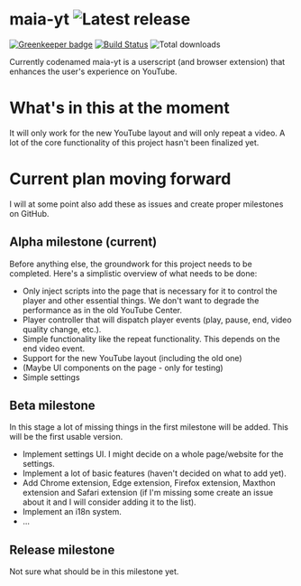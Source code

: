 # maia-yt ![Latest release](https://img.shields.io/github/release/YePpHa/maia-yt/all.svg)

[![Greenkeeper badge](https://badges.greenkeeper.io/YePpHa/maia-yt.svg)](https://greenkeeper.io/)
[![Build Status](https://travis-ci.org/YePpHa/maia-yt.svg?branch=master)](https://travis-ci.org/YePpHa/maia-yt)
![Total downloads](https://img.shields.io/github/downloads/YePpHa/maia-yt/total.svg)

Currently codenamed maia-yt is a userscript (and browser extension) that
enhances the user's experience on YouTube.

# What's in this at the moment
It will only work for the new YouTube layout and will only repeat a video. A lot
of the core functionality of this project hasn't been finalized yet.

# Current plan moving forward
I will at some point also add these as issues and create proper milestones on
GitHub.

## Alpha milestone (current)
Before anything else, the groundwork for this project needs to be completed.
Here's a simplistic overview of what needs to be done:
- Only inject scripts into the page that is necessary for it to control the
  player and other essential things. We don't want to degrade the performance as
  in the old YouTube Center.
- Player controller that will dispatch player events (play, pause, end, video
  quality change, etc.).
- Simple functionality like the repeat functionality. This depends on the end
  video event.
- Support for the new YouTube layout (including the old one)
- (Maybe UI components on the page - only for testing)
- Simple settings

## Beta milestone
In this stage a lot of missing things in the first milestone will be added. This
will be the first usable version.
- Implement settings UI. I might decide on a whole page/website for the
  settings.
- Implement a lot of basic features (haven't decided on what to add yet).
- Add Chrome extension, Edge extension, Firefox extension, Maxthon extension and
  Safari extension (if I'm missing some create an issue about it and I will
  consider adding it to the list).
- Implement an i18n system.
- ...

## Release milestone
Not sure what should be in this milestone yet.
